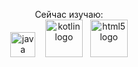 <p align="center">
  Сейчас изучаю:<br>
  <img alt="java logo" src="https://github.com/Sssprt/Sssprt/assets/145202052/61079f3c-0503-4873-b49c-d5a05e761d53" width="40">&nbsp&nbsp&nbsp
  <img alt="kotlin logo" src="https://github.com/Sssprt/Sssprt/assets/145202052/4808fb63-85c8-4fd1-b0da-be2f344907b0" width="60">&nbsp&nbsp
  <img alt="html5 logo" src="https://github.com/Sssprt/Sssprt/assets/145202052/4c8b1af1-0537-4f27-962b-f533a3c429ab" width="60">
</p>
<!---
Sssprt/Sssprt is a ✨ special ✨ repository because its `README.md` (this file) appears on your GitHub profile.
You can click the Preview link to take a look at your changes.
--->
